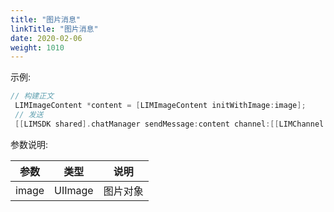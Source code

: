 ```yaml
---
title: "图片消息"
linkTitle: "图片消息"
date: 2020-02-06
weight: 1010
---
```


示例:
```Objective-C
// 构建正文
 LIMImageContent *content = [LIMImageContent initWithImage:image];
 // 发送
 [[LIMSDK shared].chatManager sendMessage:content channel:[[LIMChannel alloc] initWith:@"uid" channelType:LIM_PERSON]];

```

参数说明:


参数 | 类型 | 说明
---|--- |---
image | UIImage | 图片对象